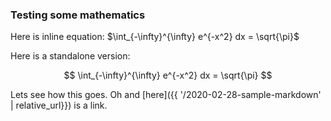 ---
---

### Testing some mathematics

Here is inline equation: $\int_{-\infty}^{\infty} e^{-x^2} dx = \sqrt{\pi}$ 

Here is a standalone version:

$$ \int_{-\infty}^{\infty} e^{-x^2} dx = \sqrt{\pi} $$

Lets see how this goes. Oh and [here]({{ '/2020-02-28-sample-markdown' | relative_url}}) is a link.
